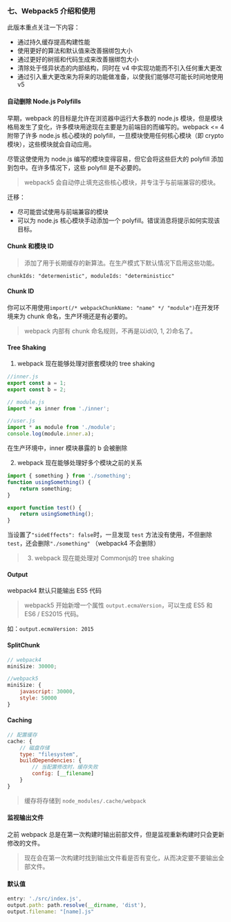 ### 七、Webpack5 介绍和使用
此版本重点关注一下内容：
* 通过持久缓存提高构建性能
* 使用更好的算法和默认值来改善捆绑包大小
* 通过更好的树摇和代码生成来改善捆绑包大小
* 清除处于怪异状态的内部结构，同时在 v4 中实现功能而不引入任何重大更改
* 通过引入重大更改来为将来的功能做准备，以使我们能够尽可能长时间地使用v5

#### 自动删除 Node.js Polyfills
早期，webpack 的目标是允许在浏览器中运行大多数的 node.js 模块，但是模块格局发生了变化，许多模块用途现在主要是为前端目的而编写的。webpack <= 4 附带了许多 node.js 核心模块的 polyfill，一旦模块使用任何核心模块（即 crypto 模块），这些模块就会自动应用。

尽管这使使用为 node.js 编写的模块变得容易，但它会将这些巨大的 polyfill 添加到包中。在许多情况下，这些 polyfill 是不必要的。

> webpack5 会自动停止填充这些核心模块，并专注于与前端兼容的模块。

迁移：
* 尽可能尝试使用与前端兼容的模块
* 可以为 node.js 核心模块手动添加一个 polyfill。错误消息将提示如何实现该目标。

#### Chunk 和模块 ID
> 添加了用于长期缓存的新算法。在生产模式下默认情况下启用这些功能。

    chunkIds: "determenistic", moduleIds: "deterministicc"

#### Chunk ID
你可以不用使用`import(/* webpackChunkName: "name" */ "module")`在开发环境来为 chunk 命名，生产环境还是有必要的。
> webpack 内部有 chunk 命名规则，不再是以id(0, 1, 2)命名了。

#### Tree Shaking
1. webpack 现在能够处理对嵌套模块的 tree shaking
```javascript
//inner.js
export const a = 1;
export const b = 2;

// module.js
import * as inner from './inner';

//user.js
import * as module from './module';
console.log(module.inner.a);
```
在生产环境中，inner 模块暴露的 b 会被删除

2. webpack 现在能够处理好多个模块之前的关系
```javascript
import { something } from './something';
function usingSomething() {
    return something;
}

export function test() {
    return usingSomething();
}
```
当设置了`"sideEffects": false`时，一旦发现 `test` 方法没有使用，不但删除`test`，还会删除`"./something"` （webpack4 不会删除）

> 3. webpack 现在能处理对 Commonjs的 tree shaking

#### Output
webpack4 默认只能输出 ES5 代码
> webpack5 开始新增一个属性 `output.ecmaVersion`，可以生成 ES5 和 ES6 / ES2015 代码。

如：`output.ecmaVersion: 2015`

#### SplitChunk
```javascript
// webpack4
miniSize: 30000;

//webpack5
miniSize: {
    javascript: 30000,
    style: 50000
}
```

#### Caching
```javascript
// 配置缓存
cache: {
    // 磁盘存储
    type: "filesystem",
    buildDependencies: {
        // 当配置修改时，缓存失败
        config: [__filename]
    }
}
```
> 缓存将存储到 `node_modules/.cache/webpack`

#### 监视输出文件
之前 webpack 总是在第一次构建时输出前部文件，但是监视重新构建时只会更新修改的文件。
> 现在会在第一次构建时找到输出文件看是否有变化，从而决定要不要输出全部文件。
    
#### 默认值
```javascript
entry: './src/index.js',
output.path: path.resolve(__dirname, 'dist'),
output.filename: "[name].js"
```